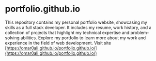# portfolio.github.io
This repository contains my personal portfolio website, showcasing my skills as a full stack developer. It includes my resume, work history, and a collection of projects that highlight my technical expertise and problem-solving abilities. Explore my portfolio to learn more about my work and experience in the field of web development.
Visit site [https://omar0ali.github.io/portfolio.github.io/](https://omar0ali.github.io/portfolio.github.io/)
